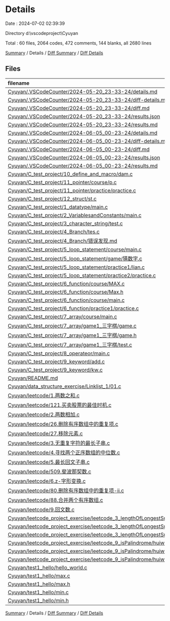 # Details

Date : 2024-07-02 02:39:39

Directory d:\\vscodeproject\\Cyuyan

Total : 60 files,  2064 codes, 472 comments, 144 blanks, all 2680 lines

[Summary](results.md) / Details / [Diff Summary](diff.md) / [Diff Details](diff-details.md)

## Files
| filename | language | code | comment | blank | total |
| :--- | :--- | ---: | ---: | ---: | ---: |
| [Cyuyan/.VSCodeCounter/2024-05-20_23-33-24/details.md](/Cyuyan/.VSCodeCounter/2024-05-20_23-33-24/details.md) | Markdown | 39 | 0 | 6 | 45 |
| [Cyuyan/.VSCodeCounter/2024-05-20_23-33-24/diff-details.md](/Cyuyan/.VSCodeCounter/2024-05-20_23-33-24/diff-details.md) | Markdown | 9 | 0 | 6 | 15 |
| [Cyuyan/.VSCodeCounter/2024-05-20_23-33-24/diff.md](/Cyuyan/.VSCodeCounter/2024-05-20_23-33-24/diff.md) | Markdown | 12 | 0 | 7 | 19 |
| [Cyuyan/.VSCodeCounter/2024-05-20_23-33-24/results.json](/Cyuyan/.VSCodeCounter/2024-05-20_23-33-24/results.json) | JSON | 1 | 0 | 0 | 1 |
| [Cyuyan/.VSCodeCounter/2024-05-20_23-33-24/results.md](/Cyuyan/.VSCodeCounter/2024-05-20_23-33-24/results.md) | Markdown | 36 | 0 | 7 | 43 |
| [Cyuyan/.VSCodeCounter/2024-06-05_00-23-24/details.md](/Cyuyan/.VSCodeCounter/2024-06-05_00-23-24/details.md) | Markdown | 48 | 0 | 6 | 54 |
| [Cyuyan/.VSCodeCounter/2024-06-05_00-23-24/diff-details.md](/Cyuyan/.VSCodeCounter/2024-06-05_00-23-24/diff-details.md) | Markdown | 30 | 0 | 6 | 36 |
| [Cyuyan/.VSCodeCounter/2024-06-05_00-23-24/diff.md](/Cyuyan/.VSCodeCounter/2024-06-05_00-23-24/diff.md) | Markdown | 29 | 0 | 7 | 36 |
| [Cyuyan/.VSCodeCounter/2024-06-05_00-23-24/results.json](/Cyuyan/.VSCodeCounter/2024-06-05_00-23-24/results.json) | JSON | 1 | 0 | 0 | 1 |
| [Cyuyan/.VSCodeCounter/2024-06-05_00-23-24/results.md](/Cyuyan/.VSCodeCounter/2024-06-05_00-23-24/results.md) | Markdown | 41 | 0 | 7 | 48 |
| [Cyuyan/C_test_project/10_define_and_macro/dam.c](/Cyuyan/C_test_project/10_define_and_macro/dam.c) | C | 11 | 2 | 0 | 13 |
| [Cyuyan/C_test_project/11_pointer/course/p.c](/Cyuyan/C_test_project/11_pointer/course/p.c) | C | 10 | 29 | 1 | 40 |
| [Cyuyan/C_test_project/11_pointer/practice/practice.c](/Cyuyan/C_test_project/11_pointer/practice/practice.c) | C | 54 | 8 | 0 | 62 |
| [Cyuyan/C_test_project/12_struct/st.c](/Cyuyan/C_test_project/12_struct/st.c) | C | 23 | 7 | 5 | 35 |
| [Cyuyan/C_test_project/1_datatype/main.c](/Cyuyan/C_test_project/1_datatype/main.c) | C | 12 | 2 | 0 | 14 |
| [Cyuyan/C_test_project/2_VariablesandConstants/main.c](/Cyuyan/C_test_project/2_VariablesandConstants/main.c) | C | 18 | 17 | 2 | 37 |
| [Cyuyan/C_test_project/3_character_string/test.c](/Cyuyan/C_test_project/3_character_string/test.c) | C | 24 | 6 | 1 | 31 |
| [Cyuyan/C_test_project/4_Branch/tes.c](/Cyuyan/C_test_project/4_Branch/tes.c) | C | 74 | 33 | 0 | 107 |
| [Cyuyan/C_test_project/4_Branch/错误发现.md](/Cyuyan/C_test_project/4_Branch/%E9%94%99%E8%AF%AF%E5%8F%91%E7%8E%B0.md) | Markdown | 11 | 0 | 1 | 12 |
| [Cyuyan/C_test_project/5_loop_statement/course/main.c](/Cyuyan/C_test_project/5_loop_statement/course/main.c) | C | 44 | 34 | 2 | 80 |
| [Cyuyan/C_test_project/5_loop_statement/game/猜数字.c](/Cyuyan/C_test_project/5_loop_statement/game/%E7%8C%9C%E6%95%B0%E5%AD%97.c) | C | 61 | 9 | 0 | 70 |
| [Cyuyan/C_test_project/5_loop_statement/practice1/lian.c](/Cyuyan/C_test_project/5_loop_statement/practice1/lian.c) | C | 184 | 23 | 0 | 207 |
| [Cyuyan/C_test_project/5_loop_statement/practice2/practice.c](/Cyuyan/C_test_project/5_loop_statement/practice2/practice.c) | C | 67 | 11 | 1 | 79 |
| [Cyuyan/C_test_project/6_function/course/MAX.c](/Cyuyan/C_test_project/6_function/course/MAX.c) | C | 11 | 0 | 0 | 11 |
| [Cyuyan/C_test_project/6_function/course/Max.h](/Cyuyan/C_test_project/6_function/course/Max.h) | C++ | 4 | 1 | 0 | 5 |
| [Cyuyan/C_test_project/6_function/course/main.c](/Cyuyan/C_test_project/6_function/course/main.c) | C | 26 | 19 | 1 | 46 |
| [Cyuyan/C_test_project/6_function/practice1/practice.c](/Cyuyan/C_test_project/6_function/practice1/practice.c) | C | 116 | 14 | 3 | 133 |
| [Cyuyan/C_test_project/7_array/course/main.c](/Cyuyan/C_test_project/7_array/course/main.c) | C | 65 | 20 | 5 | 90 |
| [Cyuyan/C_test_project/7_array/game1_三字棋/game.c](/Cyuyan/C_test_project/7_array/game1_%E4%B8%89%E5%AD%97%E6%A3%8B/game.c) | C | 247 | 18 | 3 | 268 |
| [Cyuyan/C_test_project/7_array/game1_三字棋/game.h](/Cyuyan/C_test_project/7_array/game1_%E4%B8%89%E5%AD%97%E6%A3%8B/game.h) | C++ | 16 | 1 | 0 | 17 |
| [Cyuyan/C_test_project/7_array/game1_三字棋/test.c](/Cyuyan/C_test_project/7_array/game1_%E4%B8%89%E5%AD%97%E6%A3%8B/test.c) | C | 73 | 1 | 1 | 75 |
| [Cyuyan/C_test_project/8_operateor/main.c](/Cyuyan/C_test_project/8_operateor/main.c) | C | 10 | 26 | 3 | 39 |
| [Cyuyan/C_test_project/9_keyword/add.c](/Cyuyan/C_test_project/9_keyword/add.c) | C | 10 | 8 | 1 | 19 |
| [Cyuyan/C_test_project/9_keyword/kw.c](/Cyuyan/C_test_project/9_keyword/kw.c) | C | 32 | 41 | 5 | 78 |
| [Cyuyan/README.md](/Cyuyan/README.md) | Markdown | 78 | 0 | 15 | 93 |
| [Cyuyan/data_structure_exercise/Linklist_1/01.c](/Cyuyan/data_structure_exercise/Linklist_1/01.c) | C | 9 | 0 | 2 | 11 |
| [Cyuyan/leetcode/1.两数之和.c](/Cyuyan/leetcode/1.%E4%B8%A4%E6%95%B0%E4%B9%8B%E5%92%8C.c) | C | 19 | 15 | 3 | 37 |
| [Cyuyan/leetcode/121.买卖股票的最佳时机.c](/Cyuyan/leetcode/121.%E4%B9%B0%E5%8D%96%E8%82%A1%E7%A5%A8%E7%9A%84%E6%9C%80%E4%BD%B3%E6%97%B6%E6%9C%BA.c) | C | 18 | 9 | 3 | 30 |
| [Cyuyan/leetcode/2.两数相加.c](/Cyuyan/leetcode/2.%E4%B8%A4%E6%95%B0%E7%9B%B8%E5%8A%A0.c) | C | 31 | 14 | 2 | 47 |
| [Cyuyan/leetcode/26.删除有序数组中的重复项.c](/Cyuyan/leetcode/26.%E5%88%A0%E9%99%A4%E6%9C%89%E5%BA%8F%E6%95%B0%E7%BB%84%E4%B8%AD%E7%9A%84%E9%87%8D%E5%A4%8D%E9%A1%B9.c) | C | 13 | 7 | 3 | 23 |
| [Cyuyan/leetcode/27.移除元素.c](/Cyuyan/leetcode/27.%E7%A7%BB%E9%99%A4%E5%85%83%E7%B4%A0.c) | C | 26 | 11 | 4 | 41 |
| [Cyuyan/leetcode/3.无重复字符的最长子串.c](/Cyuyan/leetcode/3.%E6%97%A0%E9%87%8D%E5%A4%8D%E5%AD%97%E7%AC%A6%E7%9A%84%E6%9C%80%E9%95%BF%E5%AD%90%E4%B8%B2.c) | C | 27 | 9 | 1 | 37 |
| [Cyuyan/leetcode/4.寻找两个正序数组的中位数.c](/Cyuyan/leetcode/4.%E5%AF%BB%E6%89%BE%E4%B8%A4%E4%B8%AA%E6%AD%A3%E5%BA%8F%E6%95%B0%E7%BB%84%E7%9A%84%E4%B8%AD%E4%BD%8D%E6%95%B0.c) | C | 64 | 15 | 2 | 81 |
| [Cyuyan/leetcode/5.最长回文子串.c](/Cyuyan/leetcode/5.%E6%9C%80%E9%95%BF%E5%9B%9E%E6%96%87%E5%AD%90%E4%B8%B2.c) | C | 47 | 9 | 2 | 58 |
| [Cyuyan/leetcode/509.斐波那契数.c](/Cyuyan/leetcode/509.%E6%96%90%E6%B3%A2%E9%82%A3%E5%A5%91%E6%95%B0.c) | C | 13 | 8 | 5 | 26 |
| [Cyuyan/leetcode/6.z-字形变换.c](/Cyuyan/leetcode/6.z-%E5%AD%97%E5%BD%A2%E5%8F%98%E6%8D%A2.c) | C | 2 | 10 | 4 | 16 |
| [Cyuyan/leetcode/80.删除有序数组中的重复项-ii.c](/Cyuyan/leetcode/80.%E5%88%A0%E9%99%A4%E6%9C%89%E5%BA%8F%E6%95%B0%E7%BB%84%E4%B8%AD%E7%9A%84%E9%87%8D%E5%A4%8D%E9%A1%B9-ii.c) | C | 25 | 13 | 3 | 41 |
| [Cyuyan/leetcode/88.合并两个有序数组.c](/Cyuyan/leetcode/88.%E5%90%88%E5%B9%B6%E4%B8%A4%E4%B8%AA%E6%9C%89%E5%BA%8F%E6%95%B0%E7%BB%84.c) | C | 54 | 11 | 2 | 67 |
| [Cyuyan/leetcode/9.回文数.c](/Cyuyan/leetcode/9.%E5%9B%9E%E6%96%87%E6%95%B0.c) | C | 34 | 7 | 2 | 43 |
| [Cyuyan/leetcode_project_exercise/leetcode_3_lengthOfLongestSubstring/zui.c](/Cyuyan/leetcode_project_exercise/leetcode_3_lengthOfLongestSubstring/zui.c) | C | 52 | 2 | 1 | 55 |
| [Cyuyan/leetcode_project_exercise/leetcode_3_lengthOfLongestSubstring/zui.h](/Cyuyan/leetcode_project_exercise/leetcode_3_lengthOfLongestSubstring/zui.h) | C++ | 1 | 0 | 0 | 1 |
| [Cyuyan/leetcode_project_exercise/leetcode_3_lengthOfLongestSubstring/zuichangzichuan.c](/Cyuyan/leetcode_project_exercise/leetcode_3_lengthOfLongestSubstring/zuichangzichuan.c) | C | 10 | 0 | 0 | 10 |
| [Cyuyan/leetcode_project_exercise/leetcode_9_isPalindrome/huiwen.c](/Cyuyan/leetcode_project_exercise/leetcode_9_isPalindrome/huiwen.c) | C | 36 | 0 | 0 | 36 |
| [Cyuyan/leetcode_project_exercise/leetcode_9_isPalindrome/huiwen.h](/Cyuyan/leetcode_project_exercise/leetcode_9_isPalindrome/huiwen.h) | C++ | 1 | 1 | 0 | 2 |
| [Cyuyan/leetcode_project_exercise/leetcode_9_isPalindrome/huiwen1.c](/Cyuyan/leetcode_project_exercise/leetcode_9_isPalindrome/huiwen1.c) | C | 13 | 1 | 0 | 14 |
| [Cyuyan/test1_hello/hello_world.c](/Cyuyan/test1_hello/hello_world.c) | C | 26 | 0 | 3 | 29 |
| [Cyuyan/test1_hello/max.c](/Cyuyan/test1_hello/max.c) | C | 7 | 0 | 0 | 7 |
| [Cyuyan/test1_hello/max.h](/Cyuyan/test1_hello/max.h) | C++ | 1 | 0 | 0 | 1 |
| [Cyuyan/test1_hello/min.c](/Cyuyan/test1_hello/min.c) | C | 7 | 0 | 0 | 7 |
| [Cyuyan/test1_hello/min.h](/Cyuyan/test1_hello/min.h) | C++ | 1 | 0 | 0 | 1 |

[Summary](results.md) / Details / [Diff Summary](diff.md) / [Diff Details](diff-details.md)